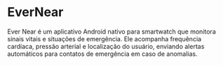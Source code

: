 # EverNear
Ever Near é um aplicativo Android nativo para smartwatch que monitora sinais vitais e situações de emergência. Ele acompanha frequência cardíaca, pressão arterial e localização do usuário, enviando alertas automáticos para contatos de emergência em caso de anomalias.
